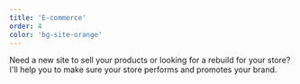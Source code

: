 ```yaml
---
title: 'E-commerce'
order: 4
color: 'bg-site-orange'
---
```

Need a new site to sell your products or looking for a rebuild for your store? I'll help you to make sure your store performs and promotes your brand.
